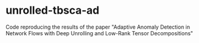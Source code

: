 # unrolled-tbsca-ad
Code reproducing the results of the paper "Adaptive Anomaly Detection in Network Flows with Deep Unrolling and Low-Rank Tensor Decompositions"
